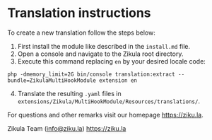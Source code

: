 # Translation instructions

To create a new translation follow the steps below:

1. First install the module like described in the `install.md` file.
2. Open a console and navigate to the Zikula root directory.
3. Execute this command replacing `en` by your desired locale code:

`php -dmemory_limit=2G bin/console translation:extract --bundle=ZikulaMultiHookModule extension en`

4. Translate the resulting `.yaml` files in `extensions/Zikula/MultiHookModule/Resources/translations/`.

For questions and other remarks visit our homepage <https://ziku.la>.

Zikula Team (info@ziku.la)
<https://ziku.la>
